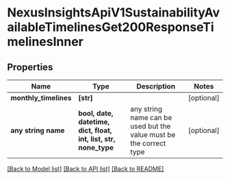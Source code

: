 # NexusInsightsApiV1SustainabilityAvailableTimelinesGet200ResponseTimelinesInner


## Properties
Name | Type | Description | Notes
------------ | ------------- | ------------- | -------------
**monthly_timelines** | **[str]** |  | [optional] 
**any string name** | **bool, date, datetime, dict, float, int, list, str, none_type** | any string name can be used but the value must be the correct type | [optional]

[[Back to Model list]](../README.md#documentation-for-models) [[Back to API list]](../README.md#documentation-for-api-endpoints) [[Back to README]](../README.md)


